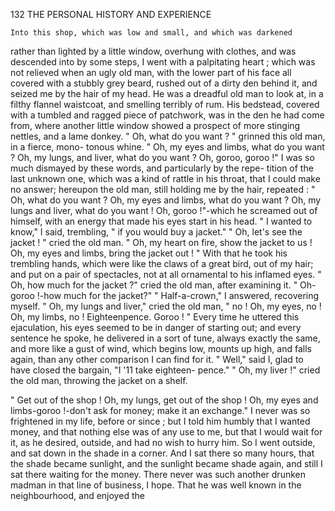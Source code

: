 132           THE PERSONAL HISTORY AND EXPERIENCE

    Into this shop, which was low and small, and which was darkened
rather than lighted by a little window, overhung with clothes, and was
descended into by some steps, I went with a palpitating heart ; which was
not relieved when an ugly old man, with the lower part of his face all
covered with a stubbly grey beard, rushed out of a dirty den behind it,
and seized me by the hair of my head. He was a dreadful old man to
look at, in a filthy flannel waistcoat, and smelling terribly of rum. His
bedstead, covered with a tumbled and ragged piece of patchwork, was in
the den he had come from, where another little window showed a prospect
of more stinging nettles, and a lame donkey.
    " Oh, what do you want ? " grinned this old man, in a fierce, mono-
tonous whine. " Oh, my eyes and limbs, what do you want ? Oh, my lungs,
and liver, what do you want ? Oh, goroo, goroo !"
    I was so much dismayed by these words, and particularly by the repe-
tition of the last unknown one, which was a kind of rattle in his throat,
that I could make no answer; hereupon the old man, still holding me by
the hair, repeated :
    " Oh, what do you want ? Oh, my eyes and limbs, what do you want ?
Oh, my lungs and liver, what do you want ! Oh, goroo !"-which             he
screamed out of himself, with an energy that made his eyes start in his
head.
    " I wanted to know," I said, trembling, " if you would buy a jacket."
    " Oh, let's see the jacket ! " cried the old man. " Oh, my heart on fire,
show the jacket to us ! Oh, my eyes and limbs, bring the jacket out ! "
    With that he took his trembling hands, which were like the claws of a
great bird, out of my hair; and put on a pair of spectacles, not at all
ornamental to his inflamed eyes.
    " Oh, how much for the jacket ?" cried the old man, after examining it.
" Oh-goroo !-how much for the jacket?"
    " Half-a-crown," I answered, recovering myself.
    " Oh, my lungs and liver," cried the old man, " no ! Oh, my eyes, no !
Oh, my limbs, no ! Eighteenpence. Goroo ! "
    Every time he uttered this ejaculation, his eyes seemed to be in danger
of starting out; and every sentence he spoke, he delivered in a sort of
tune, always exactly the same, and more like a gust of wind, which begins
low, mounts up high, and falls again, than any other comparison I can
find for it.
    " Well," said I, glad to have closed the bargain, "I '11 take eighteen-
pence."
    " Oh, my liver !" cried the old man, throwing the jacket on a shelf.

" Get out of the shop !       Oh, my lungs, get out of the shop ! Oh, my
eyes and limbs-goroo !-don't ask for money; make it an exchange."
    I never was so frightened in my life, before or since ; but I told him
humbly that I wanted money, and that nothing else was of any use to me,
but that I would wait for it, as he desired, outside, and had no wish to
hurry him. So I went outside, and sat down in the shade in a corner.
And I sat there so many hours, that the shade became sunlight, and the
sunlight became shade again, and still I sat there waiting for the money.
    There never was such another drunken madman in that line of business,
I hope. That he was well known in the neighbourhood, and enjoyed the
